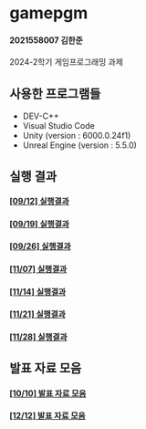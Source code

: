# gamepgm
#### 2021558007 김한준
2024-2학기 게임프로그래밍 과제

## 사용한 프로그램들
- DEV-C++
- Visual Studio Code
- Unity (version : 6000.0.24f1)
- Unreal Engine (version : 5.5.0)

## 실행 결과
#### [[09/12] 실행결과](https://github.com/G0guMa/gamepgm/blob/main/0912/readme.md)
#### [[09/19] 실행결과](https://github.com/G0guMa/gamepgm/blob/main/0919/readme.md)
#### [[09/26] 실행결과](https://github.com/G0guMa/gamepgm/blob/main/0926/readme.md)
#### [[11/07] 실행결과](https://github.com/G0guMa/gamepgm/blob/main/1107/readme.md)
#### [[11/14] 실행결과](https://github.com/G0guMa/gamepgm/blob/main/1114/readme.md)
#### [[11/21] 실행결과](https://github.com/G0guMa/gamepgm/blob/main/1121/readme.md)
#### [[11/28] 실행결과](https://github.com/G0guMa/gamepgm/blob/main/1128/readme.md)

## 발표 자료 모음
#### [[10/10] 발표 자료 모음](https://github.com/G0guMa/gamepgm/blob/main/REPORT_1)
#### [[12/12] 발표 자료 모음](https://github.com/G0guMa/gamepgm/blob/main/1212)

